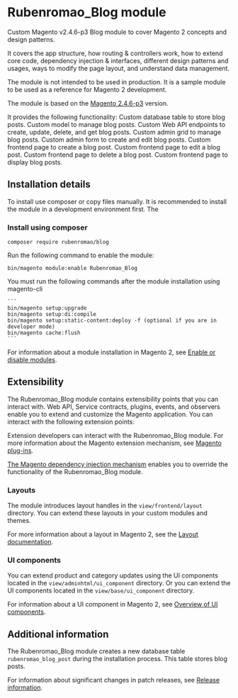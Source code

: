 # Rubenromao_Blog module

Custom Magento v2.4.6-p3 Blog module to cover Magento 2 concepts and design patterns.

It covers the app structure, how routing & controllers work, how to extend core code,
dependency injection & interfaces, different design patterns and usages, ways to modify the page layout, and understand data management.

The module is not intended to be used in production.
It is a sample module to be used as a reference for Magento 2 development.

The module is based on the [Magento 2.4.6-p3](https://devdocs.magento.com/guides/v2.4/release-notes/bk-release-notes.html) version.

It provides the following functionality:
Custom database table to store blog posts.
Custom model to manage blog posts.
Custom Web API endpoints to create, update, delete, and get blog posts.
Custom admin grid to manage blog posts.
Custom admin form to create and edit blog posts.
Custom frontend page to create a blog post.
Custom frontend page to edit a blog post.
Custom frontend page to delete a blog post.
Custom frontend page to display blog posts.

## Installation details

To install use composer or copy files manually.
It is recommended to install the module in a development environment first.
The

### Install using composer

``` 
composer require rubenromao/blog
```

Run the following command to enable the module:

```
bin/magento module:enable Rubenromao_Blog
```

You must run the following commands after the module installation using magento-cli
    
    ```
    bin/magento setup:upgrade
    bin/magento setup:di:compile
    bin/magento setup:static-content:deploy -f (optional if you are in developer mode)
    bin/magento cache:flush
    ```

For information about a module installation in Magento 2, see [Enable or disable modules](https://devdocs.magento.com/guides/v2.4/install-gde/install/cli/install-cli-subcommands-enable.html).

## Extensibility

The Rubenromao_Blog module contains extensibility points that you can interact with.
Web API, Service contracts, plugins, events, and observers enable you to extend and customize the Magento application.
You can interact with the following extension points:

Extension developers can interact with the Rubenromao_Blog module. For more information about the Magento extension mechanism, see [Magento plug-ins](https://devdocs.magento.com/guides/v2.4/extension-dev-guide/plugins.html).

[The Magento dependency injection mechanism](https://devdocs.magento.com/guides/v2.4/extension-dev-guide/depend-inj.html) enables you to override the functionality of the Rubenromao_Blog module.

### Layouts

The module introduces layout handles in the `view/frontend/layout` directory.
You can extend these layouts in your custom modules and themes.

For more information about a layout in Magento 2, see the [Layout documentation](https://devdocs.magento.com/guides/v2.4/frontend-dev-guide/layouts/layout-overview.html).

### UI components

You can extend product and category updates using the UI components located in the `view/adminhtml/ui_component` directory.
Or you can extend the UI components located in the `view/base/ui_component` directory.

For information about a UI component in Magento 2, see [Overview of UI components](https://devdocs.magento.com/guides/v2.4/ui_comp_guide/bk-ui_comps.html).

## Additional information

The Rubenromao_Blog module creates a new database table `rubenromao_blog_post` during the installation process.
This table stores blog posts.

For information about significant changes in patch releases, see [Release information](https://devdocs.magento.com/guides/v2.4/release-notes/bk-release-notes.html).
